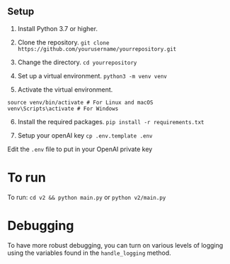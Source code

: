 ## Setup

1. Install Python 3.7 or higher.

2. Clone the repository.
`git clone https://github.com/yourusername/yourrepository.git`

3. Change the directory.
`cd yourrepository`

4. Set up a virtual environment.
`python3 -m venv venv`

5. Activate the virtual environment.
```
source venv/bin/activate # For Linux and macOS
venv\Scripts\activate # For Windows
```

6. Install the required packages.
`pip install -r requirements.txt`

7. Setup your openAI key
`cp .env.template .env`

Edit the `.env` file to put in your OpenAI private key

# To run
To run: `cd v2 && python main.py` or `python v2/main.py`

# Debugging
To have more robust debugging, you can turn on various levels of logging using the variables found in the `handle_logging` method.